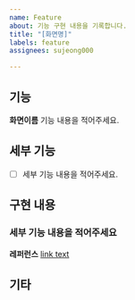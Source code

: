 ```yaml
---
name: Feature
about: 기능 구현 내용을 기록합니다.
title: "[화면명]"
labels: feature
assignees: sujeong000

---
```


## 기능
**화면이름**
기능 내용을 적어주세요.

## 세부 기능
- [ ] 세부 기능 내용을 적어주세요.

## 구현 내용

### 세부 기능 내용을 적어주세요
**레퍼런스**
[link text](https:// "title")

## 기타
